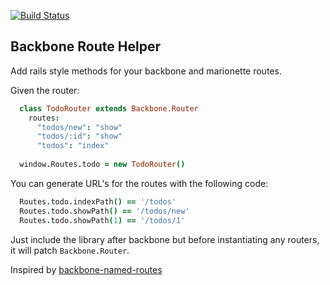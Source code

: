 [![Build Status](https://travis-ci.org/mojotech/backbone.route-helper.png)](https://travis-ci.org/mojotech/backbone.route-helper)

## Backbone Route Helper

Add rails style methods for your backbone and marionette routes.

Given the router:

```coffeescript
  class TodoRouter extends Backbone.Router
    routes: 
      "todos/new": "show"
      "todos/:id": "show"
      "todos": "index"
      
  window.Routes.todo = new TodoRouter()
```

You can generate URL's for the routes with the following code:

```coffeescript
  Routes.todo.indexPath() == '/todos'
  Routes.todo.showPath() == '/todos/new'
  Routes.todo.showPath(1) == '/todos/1'
```

Just include the library after backbone but before instantiating any routers, it will patch `Backbone.Router`.


Inspired by [backbone-named-routes](https://github.com/drtangible/backbone-named-routes)
